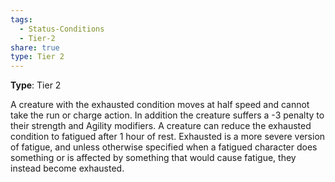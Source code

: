 ```yaml
---
tags:
  - Status-Conditions
  - Tier-2
share: true
type: Tier 2
---
```


**Type**: Tier 2

A creature with the exhausted condition moves at half speed and cannot take the run or charge action. In addition the creature suffers a -3 penalty to their strength and Agility modifiers. A creature can reduce the exhausted condition to fatigued after 1 hour of rest. Exhausted is a more severe version of fatigue, and unless otherwise specified when a fatigued character does something or is affected by something that would cause fatigue, they instead become exhausted.